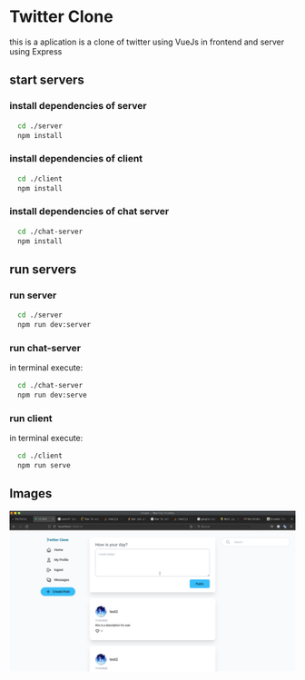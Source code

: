 # Twitter Clone 

this is a aplication is a clone of twitter using VueJs in frontend and server using Express

## start servers


### install dependencies of server

``` bash  
  cd ./server
  npm install
```
### install dependencies of client

``` bash
  cd ./client
  npm install
```

### install dependencies of chat server
``` bash
  cd ./chat-server
  npm install
```

## run servers

### run server
``` bash
  cd ./server
  npm run dev:server
```
### run chat-server
in terminal execute:
``` bash
  cd ./chat-server
  npm run dev:serve
```

### run client
in terminal execute:
``` bash
  cd ./client
  npm run serve
```

## Images
![Alt twitter-clone](https://github.com/luisvalverd/twitter-clone/blob/master/images/twitter-clone.png)
